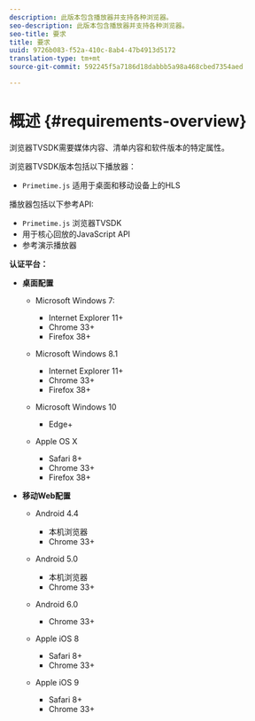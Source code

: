 ```yaml
---
description: 此版本包含播放器并支持各种浏览器。
seo-description: 此版本包含播放器并支持各种浏览器。
seo-title: 要求
title: 要求
uuid: 9726b083-f52a-410c-8ab4-47b4913d5172
translation-type: tm+mt
source-git-commit: 592245f5a7186d18dabbb5a98a468cbed7354aed

---
```



# 概述 {#requirements-overview}

浏览器TVSDK需要媒体内容、清单内容和软件版本的特定属性。

浏览器TVSDK版本包括以下播放器：

* `Primetime.js` 适用于桌面和移动设备上的HLS

播放器包括以下参考API:

* `Primetime.js` 浏览器TVSDK
* 用于核心回放的JavaScript API
* 参考演示播放器

**认证平台：**

* **桌面配置**

   * Microsoft Windows 7:

      * Internet Explorer 11+
      * Chrome 33+
      * Firefox 38+
   * Microsoft Windows 8.1

      * Internet Explorer 11+
      * Chrome 33+
      * Firefox 38+
   * Microsoft Windows 10

      * Edge+
   * Apple OS X

      * Safari 8+
      * Chrome 33+
      * Firefox 38+




* **移动Web配置**

   * Android 4.4

      * 本机浏览器
      * Chrome 33+
   * Android 5.0

      * 本机浏览器
      * Chrome 33+
   * Android 6.0

      * Chrome 33+
   * Apple iOS 8

      * Safari 8+
      * Chrome 33+
   * Apple iOS 9

      * Safari 8+
      * Chrome 33+